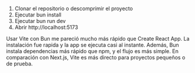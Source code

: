 1. Clonar el repositorio o descomprimir el proyecto
2. Ejecutar bun install
3. Ejecutar bun run dev
4. Abrir http://localhost:5173

Usar Vite con Bun me pareció mucho más rápido que Create React App.
La instalación fue rapida y la app se ejecuta casi al instante.
Además, Bun instala dependencias más rápido que npm, y el flujo es más simple.
En comparación con Next.js, Vite es más directo para proyectos pequeños o de prueba.

